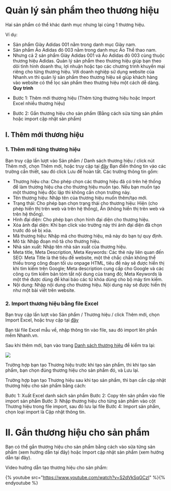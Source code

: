 # Quản lý sản phẩm theo thương hiệu
Hai sản phẩm có thể khác danh mục nhưng lại cùng 1 thương hiệu.

Ví dụ:
* Sản phẩm Giày Adidas 001 nằm trong danh mục Giày nam.
* Sản phẩm Áo Adidas đỏ 003 nằm trong danh mục Áo Thể thao nam.
* Nhưng cả 2 sản phẩm Giày Adidas 001 và Áo Adidas đỏ 003 cùng thuộc thương hiệu Adidas.
Quản lý sản phẩm theo thương hiệu giúp bạn theo dõi tình hình doanh thu, lợi nhuận hoặc tạo các chương trình khuyến mại riêng cho từng thương hiệu.
Với doanh nghiệp sử dụng website của Nhanh.vn thì quản lý sản phẩm theo thương hiệu sẽ giúp khách hàng vào website có thể lọc sản phẩm theo thương hiệu một cách dễ dàng.
**Quy trình** 
- Bước 1: Thêm mới thương hiệu (Thêm từng thương hiệu hoặc Import Excel nhiều thương hiệu)

- Bước 2: Gắn thương hiệu cho sản phẩm (Bằng cách sửa từng sản phẩm hoặc import cập nhật sản phẩm)

## I. Thêm mới thương hiệu
### 1. Thêm mới từng thương hiệu
Bạn truy cập lần lượt vào Sản phẩm / Danh sách thương hiệu / click nút Thêm mới, chọn Thêm mới, hoặc truy cập tại [đây]()
Bạn điền thông tin vào các trường cần thiết, sau đó click Lưu để hoàn tất. Các trường thông tin gồm:

- Thương hiệu cha: Cho phép chọn các thương hiệu đã có trên hệ thống để làm thương hiệu cha cho thương hiệu muốn tạo. Nếu bạn muốn tạo một thương hiệu độc lập thì không cần chọn trường này.
- Tên thương hiệu: Nhập tên của thương hiệu muốn thêm/tạo mới.
- Trạng thái: Cho phép bạn chọn trạng thái cho thương hiệu: Hiện (cho phép hiển thị trên web và trên hệ thống), Ẩn (không hiển thị trên web và trên hệ thống).
- Hình đại diện: Cho phép bạn chọn hình đại diện cho thương hiệu.
- Xóa ảnh đại diện: Khi bạn click vào trường này thì ảnh đại diện đã chọn trước đó sẽ bị xóa.
- Mã thương hiệu: Nhập mã cho thương hiệu, mã này do bạn tự quy định.
- Mô tả: Nhập đoạn mô tả cho thương hiệu.
- Nhà sản xuất: Nhập tên nhà sản xuất của thương hiệu.
- Meta title, Meta Description, Meta Keywords: Các thẻ này liên quan đến SEO: Meta Title là thẻ tiêu đề website, một thẻ chắc chắn không thể thiếu trong công đoạn tối ưu onpage HTML, tiêu đề này sẽ được hiển thị khi tìm kiếm trên Google; Meta description cung cấp cho Google và các công cụ tìm kiếm bản tóm tắt nội dung của trang đó; Meta Keywords là một thẻ được dùng để khai báo các từ khóa dùng cho bộ máy tìm kiếm.
- Nội dung: Nhập nội dung cho thương hiệu. Nội dung này sẽ được hiển thị như một bài viết trên website.
### 2. Import thương hiệu bằng file Excel
Bạn truy cập lần lượt vào Sản phẩm / Thương hiệu / click Thêm mới, chọn Import Excel, hoặc truy cập tại [đây](https://new.nhanh.vn/product/brand/index?tab=import)

Bạn tải file Excel mẫu về, nhập thông tin vào file, sau đó import lên phần mềm Nhanh.vn.

Sau khi thêm mới, bạn vào trang [Danh sách thương hiệu](https://new.nhanh.vn/product/brand/index) để kiểm tra lại:

![](https://raw.githubusercontent.com/nhanhapi/manual/master/docs/san-pham/img/sp-thuonghieu.png)

Trường hợp bạn tạo Thương hiệu trước khi tạo sản phẩm, thì khi tạo sản phẩm, bạn chọn đúng thương hiệu cho sản phẩm đó, và Lưu lại.

Trường hợp bạn tạo Thương hiệu sau khi tạo sản phẩm, thì bạn cần cập nhật thương hiệu cho sản phẩm bằng cách:

Bước 1: Xuất Excel danh sách sản phẩm
Bước 2: Copy tên sản phẩm vào file import sản phẩm
Bước 3: Nhập thương hiệu cho từng sản phẩm vào cột Thương hiệu trong file import, sau đó lưu lại file
Bước 4: Import sản phẩm, chọn loại import là Cập nhật thông tin.

# II. Gắn thương hiệu cho sản phẩm

Bạn có thể gắn thương hiệu cho sản phẩm bằng cách vào sửa từng sản phẩm (xem hướng dẫn tại đây) hoặc Import cập nhật sản phẩm (xem hướng dẫn tại đây).

Video hướng dẫn tạo thương hiệu cho sản phẩm:

{% youtube src="https://www.youtube.com/watch?v=S2dVkSqGCzI" %}{% endyoutube %}
